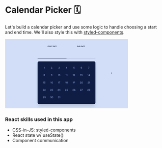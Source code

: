 # Calendar Picker 🗓️

Let's build a calendar picker and use some logic to handle choosing a start and end time. We'll also style this with [styled-components](https://styled-components.com/).

<img width="400" src="https://github.com//moisestech/react-hooks-arcade/blob/master/src/components/Apps/CalendarPicker/public/calendar-picker.gif">

### React skills used in this app

- CSS-in-JS: styled-components
- React state w/ useState()
- Component communication
